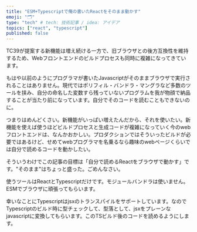 ```yaml
---
title: "ESM+Typescriptで俺の書いたReactをそのまま動かす"
emoji: "🗂"
type: "tech" # tech: 技術記事 / idea: アイデア
topics: ["react", "typescript"]
published: false
---
```


TC39が提案する新機能は増え続ける一方で、旧ブラウザとの後方互換性を維持するため、Webフロントエンドのビルドプロセスも同時に複雑になってきています。

もはや以前のようにプログラマが書いたJavascriptがそのままブラウザで実行されることはありません。現代ではポリフィル・バンドラ・マングラなど多数のツールを挟み、自分の命名した変数すら残っていないプログラムを我が物顔で納品することが当たり前になっています。自分でそのコードを読むこともできないのに。

つまりはめんどくさい。新機能がいっぱい増えたんだから、それを使いたい。新機能を使えば使うほどビルドプロセスと生成コードが複雑になっていく今のwebフロントエンドは、なんかおかしい。プロダクションではそういったビルドが必要ではあるけど、せめてwebプログラマを名乗るなら趣味のwebページくらいでは自分で読めるコードを動かしたい。

そういうわけでこの記事の目標は「自分で読めるReactをブラウザで動かす」です。"そのまま"はちょっと盛った。ごめんなさい。

使うツールはReactとTypescriptだけです。モジュールバンドラは使いません。ESMでブラウザに頑張ってもらいます。

幸いなことにTypescriptはjsxのトランスパイルをサポートしています。なのでTypescriptのビルド時に型チェックして、型落として、jsxをプレーンなjavascriptに変換してもらいます。このTSビルド後のコードを読めるようにします。




